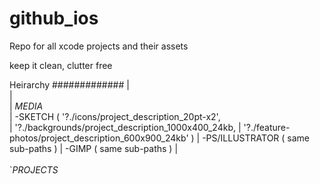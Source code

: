 # github_ios
Repo for all xcode projects and their assets

keep it clean, clutter free

Heirarchy
#############
|   \
|    \
|   *MEDIA*                                                              
|    -SKETCH ( '?./icons/project_description_20pt-x2',                    
|              '?./backgrounds/project_description_1000x400_24kb,
|              '?./feature-photos/project_description_600x900_24kb' )
|    -PS/ILLUSTRATOR ( same sub-paths )
|    -GIMP ( same sub-paths )
|
\
  \
   `*PROJECTS*

